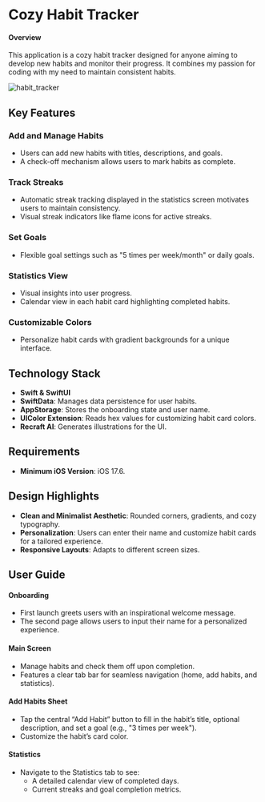 # Cozy Habit Tracker

#### Overview
This application is a cozy habit tracker designed for anyone aiming to develop new habits and monitor their progress. It combines my passion for coding with my need to maintain consistent habits.

![habit_tracker](https://github.com/user-attachments/assets/cc4973c0-60c5-4335-a6e9-50b4c0ed454d)

## Key Features
### Add and Manage Habits
- Users can add new habits with titles, descriptions, and goals.
- A check-off mechanism allows users to mark habits as complete.

### Track Streaks
- Automatic streak tracking displayed in the statistics screen motivates users to maintain consistency.
- Visual streak indicators like flame icons for active streaks.

### Set Goals
- Flexible goal settings such as "5 times per week/month" or daily goals.

### Statistics View
- Visual insights into user progress.
- Calendar view in each habit card highlighting completed habits.

### Customizable Colors
- Personalize habit cards with gradient backgrounds for a unique interface.



## Technology Stack
- **Swift & SwiftUI**
- **SwiftData**: Manages data persistence for user habits.
- **AppStorage**: Stores the onboarding state and user name.
- **UIColor Extension**: Reads hex values for customizing habit card colors.
- **Recraft AI**: Generates illustrations for the UI.


## Requirements
- **Minimum iOS Version**: iOS 17.6.

## Design Highlights
- **Clean and Minimalist Aesthetic**: Rounded corners, gradients, and cozy typography.
- **Personalization**: Users can enter their name and customize habit cards for a tailored experience.
- **Responsive Layouts**: Adapts to different screen sizes.

## User Guide
#### Onboarding
- First launch greets users with an inspirational welcome message.
- The second page allows users to input their name for a personalized experience.

#### Main Screen
- Manage habits and check them off upon completion.
- Features a clear tab bar for seamless navigation (home, add habits, and statistics).

#### Add Habits Sheet
- Tap the central “Add Habit” button to fill in the habit’s title, optional description, and set a goal (e.g., "3 times per week").
- Customize the habit’s card color.

#### Statistics
- Navigate to the Statistics tab to see:
  - A detailed calendar view of completed days.
  - Current streaks and goal completion metrics.
